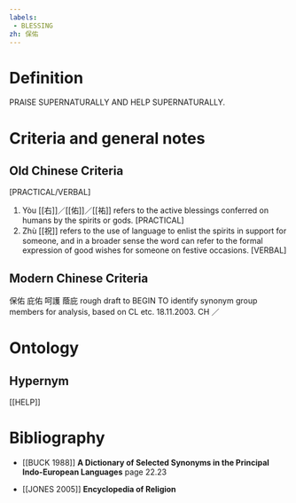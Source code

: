 ```yaml
---
labels: 
 - BLESSING
zh: 保佑
---
```


# Definition
PRAISE SUPERNATURALLY AND HELP SUPERNATURALLY.
# Criteria and general notes
## Old Chinese Criteria
[PRACTICAL/VERBAL]
1. Yòu [[右]]／[[佑]]／[[祐]] refers to the active blessings conferred on humans by the spirits or gods.
[PRACTICAL]
2. Zhù [[祝]] refers to the use of language to enlist the spirits in support for someone, and in a broader sense the word can refer to the formal expression of good wishes for someone on festive occasions.
[VERBAL]
## Modern Chinese Criteria
保佑
庇佑
呵護
蔭庇
rough draft to BEGIN TO identify synonym group members for analysis, based on CL etc. 18.11.2003. CH ／
# Ontology

## Hypernym
[[HELP]]
# Bibliography
- [[BUCK 1988]]
**A Dictionary of Selected Synonyms in the Principal Indo-European Languages** page 22.23

- [[JONES 2005]]
**Encyclopedia of Religion** 
